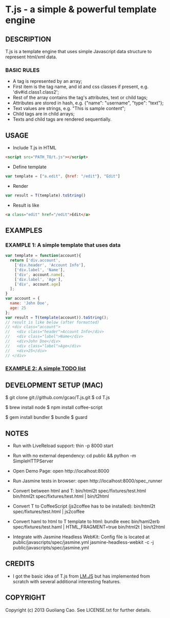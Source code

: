 # T.js - a simple & powerful template engine

## DESCRIPTION

T.js is a template engine that uses simple Javascript data structure to
represent html/xml data.

### BASIC RULES

* A tag is represented by an array;
* First item is the tag name, and id and css classes if present, e.g.
  'div#id.class1.class2';
* Rest of the array contains the tag's attributes, text or child tags;
* Attributes are stored in hash, e.g. {"name": "username", "type": "text"};
* Text values are strings, e.g. "This is sample content";
* Child tags are in child arrays;
* Texts and child tags are rendered sequentially.

## USAGE

* Include T.js in HTML
```html
<script src="PATH_TO/t.js"></script>
```

* Define template
```javascript
var template = ["a.edit", {href: "/edit"}, "Edit"]
```

* Render
```javascript
var result = T(template).toString()
```

* Result is like
```html
<a class="edit" href="/edit">Edit</a>
```

## EXAMPLES

### EXAMPLE 1: A simple template that uses data
```javascript
var template = function(account){
  return ['div.account',
    ['div.header', 'Account Info'],
    ['div.label', 'Name'],
    ['div', account.name],
    ['div.label', 'Age'],
    ['div', account.age]
  ];
}
var account = {
  name: 'John Doe',
  age: 25
};
var result = T(template(account)).toString();
// result is like below (after formatted)
// <div class="account">
//   <div class="header">Account Info</div>
//   <div class="label">Name</div>
//   <div>John Doe</div>
//   <div class="label">Age</div>
//   <div>25</div>
// </div>
```

### [EXAMPLE 2: A simple TODO list](http://jsfiddle.net/gcao/gRzNP/)

## DEVELOPMENT SETUP (MAC)

$ git clone git://github.com/gcao/T.js.git
$ cd T.js

$ brew install node
$ npm install coffee-script

$ gem install bundler
$ bundle
$ guard

## NOTES

* Run with LiveReload support:
thin -p 8000 start

* Run with no external dependency:
cd public && python -m SimpleHTTPServer

* Open Demo Page:
open http://localhost:8000

* Run Jasmine tests in browser:
open http://localhost:8000/spec_runner

* Convert between html and T:
bin/html2t spec/fixtures/test.html
bin/html2t spec/fixtures/test.html | bin/t2html

* Convert T to CoffeeScript (js2coffee has to be installed):
bin/html2t spec/fixtures/test.html | js2coffee

* Convert haml to html to T template to html:
bundle exec bin/haml2erb spec/fixtures/test.haml | HTML_FRAGMENT=true bin/html2t | bin/t2html

* Integrate with Jasmine Headless WebKit:
Config file is located at public/javascripts/spec/jasmine.yml
jasmine-headless-webkit -c -j public/javascripts/spec/jasmine.yml

## CREDITS

* I got the basic idea of T.js from [LM.JS](https://github.com/rudenoise/LM.JS)
but has implemented from scratch with several additional interesting features.

## COPYRIGHT

Copyright (c) 2013 Guoliang Cao. See LICENSE.txt for further details.

